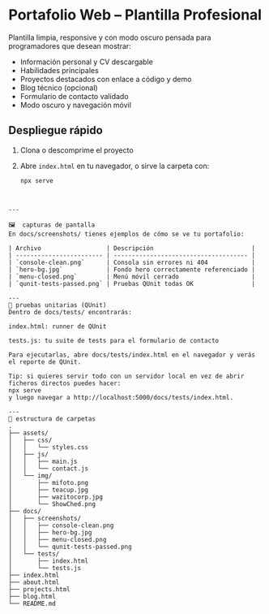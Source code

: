 # Portafolio Web – Plantilla Profesional

Plantilla limpia, responsive y con modo oscuro pensada para programadores que desean mostrar:

- Información personal y CV descargable  
- Habilidades principales  
- Proyectos destacados con enlace a código y demo  
- Blog técnico (opcional)  
- Formulario de contacto validado  
- Modo oscuro y navegación móvil  

## Despliegue rápido

1. Clona o descomprime el proyecto  
2. Abre `index.html` en tu navegador, o sirve la carpeta con:

   ```bash 
   npx serve


`````


---

🖼️  capturas de pantalla 
En docs/screenshots/ tienes ejemplos de cómo se ve tu portafolio:

| Archivo                  | Descripción                           |
| ------------------------ | ------------------------------------- |
| `console-clean.png`      | Consola sin errores ni 404            |
| `hero-bg.jpg`            | Fondo hero correctamente referenciado |
| `menu-closed.png`        | Menú móvil cerrado                    |
| `qunit-tests-passed.png` | Pruebas QUnit todas OK                |

---
🧪 pruebas unitarias (QUnit)
Dentro de docs/tests/ encontrarás:

index.html: runner de QUnit

tests.js: tu suite de tests para el formulario de contacto

Para ejecutarlas, abre docs/tests/index.html en el navegador y verás el reporte de QUnit.

Tip: si quieres servir todo con un servidor local en vez de abrir ficheros directos puedes hacer:
npx serve
y luego navegar a http://localhost:5000/docs/tests/index.html.

---
📂 estructura de carpetas
.
├── assets/
│   ├── css/
│   │   └── styles.css
│   ├── js/
│   │   ├── main.js
│   │   └── contact.js
│   └── img/
│       ├── mifoto.png
│       ├── teacup.jpg
│       ├── wazitocorp.jpg
│       └── ShowChed.png
├── docs/
│   ├── screenshots/
│   │   ├── console-clean.png
│   │   ├── hero-bg.jpg
│   │   ├── menu-closed.png
│   │   └── qunit-tests-passed.png
│   └── tests/
│       ├── index.html
│       └── tests.js
├── index.html
├── about.html
├── projects.html
├── blog.html
└── README.md
